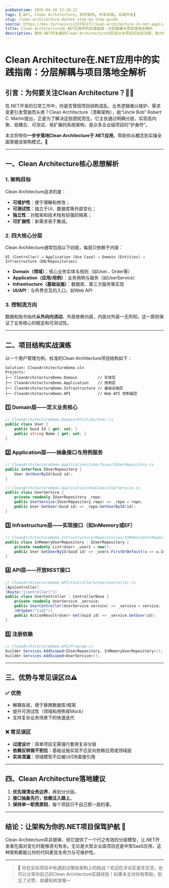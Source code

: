 ```yaml
---
pubDatetime: 2025-04-18 12:10:12
tags: [.NET, Clean Architecture, 软件架构, 开发实践, 后端开发]
slug: clean-architecture-dotnet-step-by-step-guide
source: https://dev.to/ravivis13370227/clean-architecture-in-net-application-step-by-step-2ol0
title: Clean Architecture在.NET应用中的实践指南：分层解耦与项目落地全解析
description: 面向.NET开发者的Clean Architecture分层设计与项目实战全流程，助力构建高内聚低耦合的企业级应用。
---
```


# Clean Architecture在.NET应用中的实践指南：分层解耦与项目落地全解析

## 引言：为何要关注Clean Architecture？🧑‍💻

在.NET开发的日常工作中，你是否曾因项目结构混乱、业务逻辑难以维护、需求变更引发雪崩而头疼？Clean Architecture（清晰架构），由“Uncle Bob” Robert C. Martin提出，正是为了解决这些困扰而生。它主张通过明确分层，实现高内聚、低耦合、可测试、易扩展的系统架构，是众多企业级项目的“护身符”。

本文将带你**一步步落地Clean Architecture于.NET应用**，帮助你从概念到实操全面掌握该架构模式。🌟

---

## 一、Clean Architecture核心思想解析

### 1. 架构目标

Clean Architecture追求的是：

- **可维护性**：便于理解和修改；
- **可测试性**：独立于UI、数据库等外部变化；
- **独立性**：对框架和技术栈有较强的隔离；
- **可扩展性**：新需求易于集成。

### 2. 四大核心分层

Clean Architecture通常包括以下四层，每层只依赖于内层：

```
UI (Controller) → Application (Use Case) → Domain (Entities) → Infrastructure (DB/Repositories)
```

- **Domain（领域）**：核心业务实体与规则（如User、Order等）
- **Application（应用/用例）**：业务用例与服务（如UserService）
- **Infrastructure（基础设施）**：数据库、第三方服务等实现
- **UI/API**：与外界交互的入口，如Web API

### 3. 控制流方向

数据和指令始终**从外向内流动**，外层依赖内层，内层对外层一无所知。这一原则保证了业务核心的稳定和可测试性。

---

## 二、项目结构实战演练

以一个用户管理为例，标准的Clean Architecture项目结构如下：

```
Solution: CleanArchitectureDemo.sln
Projects:
├── CleanArchitectureDemo.Domain         // 实体层
├── CleanArchitectureDemo.Application    // 用例层
├── CleanArchitectureDemo.Infrastructure // 基础设施层
├── CleanArchitectureDemo.API            // Web API 控制器层
```

### 1️⃣ Domain层——定义业务核心

```csharp
// CleanArchitectureDemo.Domain/Entities/User.cs
public class User {
    public Guid Id { get; set; }
    public string Name { get; set; }
}
```

### 2️⃣ Application层——抽象接口与用例服务

```csharp
// CleanArchitectureDemo.Application/Interfaces/IUserRepository.cs
public interface IUserRepository {
    User GetUserById(Guid id);
}
```

```csharp
// CleanArchitectureDemo.Application/UseCases/UserService.cs
public class UserService {
    private readonly IUserRepository _repo;
    public UserService(IUserRepository repo) => _repo = repo;
    public User GetUser(Guid id) => _repo.GetUserById(id);
}
```

### 3️⃣ Infrastructure层——实现接口（如InMemory或EF）

```csharp
// CleanArchitectureDemo.Infrastructure/Repositories/InMemoryUserRepository.cs
public class InMemoryUserRepository : IUserRepository {
    private readonly List<User> _users = new();
    public User GetUserById(Guid id) => _users.FirstOrDefault(u => u.Id == id);
}
```

### 4️⃣ API层——开放REST接口

```csharp
// CleanArchitectureDemo.API/Controllers/UserController.cs
[ApiController]
[Route("[controller]")]
public class UserController : ControllerBase {
    private readonly UserService _service;
    public UserController(UserService service) => _service = service;
    [HttpGet("{id}")]
    public ActionResult<User> Get(Guid id) => _service.GetUser(id);
}
```

### 5️⃣ 注册依赖

```csharp
// CleanArchitectureDemo.API/Program.cs
builder.Services.AddScoped<IUserRepository, InMemoryUserRepository>();
builder.Services.AddScoped<UserService>();
```

---

## 三、优势与常见误区⚖️⚠️

### ✅ 优势

- 解耦各层，便于替换数据库/框架
- 提升可测试性（领域和用例易Mock）
- 支持复杂业务场景下的快速迭代

### ❌ 常见误区

- **过度设计**：简单项目无需强行套用复杂分层
- **依赖反转做不到位**：基础设施实现不应反向依赖应用或领域层
- **实体泄漏**：领域模型不应被UI/DB直接引用

---

## 四、Clean Architecture落地建议

1. **优先理清业务边界**，再划分分层。
2. **接口抽象先行，依赖注入跟上**。
3. **保持单一职责原则**，每个项目只干自己那一层的事。

---

## 结论：让架构为你的.NET项目保驾护航 🚀

Clean Architecture并非银弹，但它提供了一个行之有效的分层模型，让.NET开发者在面对变化时能够游刃有余。无论是大型企业级项目还是中型SaaS应用，这种架构都能让你的代码更具生命力与可维护性。

---

> 💬 你在实际项目中有遇到过哪些架构上的挑战？欢迎在评论区留言交流，也可以分享你自己的Clean Architecture实践经验！如果本文对你有帮助，别忘了点赞、收藏和转发哦～
